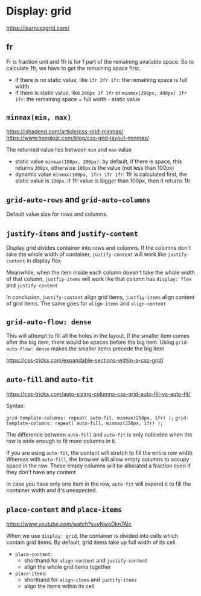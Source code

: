 # Display: grid

<https://learncssgrid.com/>

## fr

Fr is fraction unit and 1fr is for 1 part of the remaining available space. So to calculate 1fr, we have to get the remaining space first.

- If there is no static value, like `1fr 2fr 1fr`: the remaining space is full width
- If there is static value, like `200px 1f 1fr` or `minmax(200px, 400px) 1fr 1fr`: the remaining space = full width - static value

## `minmax(min, max)`

<https://ishadeed.com/article/css-grid-minmax/>
<https://www.hongkiat.com/blog/css-grid-layout-minmax/>

The returned value lies between `min` and `max` value
- static value `minmax(100px, 200px)`: by default, if there is space, this returns `200px`, otherwise `100px` is the value (not less than 100px)
- dynamic value `minmax(100px, 1fr) 1fr 1fr`: 1fr is calculated first, the static value is `100px`. If 1fr value is bigger than 100px, then it returns 1fr

## `grid-auto-rows` and `grid-auto-columns`

Default value size for rows and columns.

## `justify-items` and `justify-content`

Display grid divides container into rows and columns. If the columns don't take the whole width of container, `justify-content` will work like `justify-content` in display flex

Meanwhile, when the item inside each column doesn't take the whole width of that column, `justfiy-items` will work like that column has `display: flex` and `justify-content`

In conclusion, `justify-content` align grid items, `justfiy-items` align content of grid items. The same goes for `align-items` and `align-content`

## `grid-auto-flow: dense`

This will attempt to fill all the holes in the layout. If the smaller item comes after the big item, there would be spaces before the big item. Using `grid-auto-flow: dense` makes the smaller items precede the big item

<https://css-tricks.com/expandable-sections-within-a-css-grid/>

## `auto-fill` and `auto-fit`

<https://css-tricks.com/auto-sizing-columns-css-grid-auto-fill-vs-auto-fit/>

Syntax:

`grid-template-columns: repeat( auto-fit, minmax(250px, 1fr) );`
`grid-template-columns: repeat( auto-fill, minmax(250px, 1fr) );`

The difference between `auto-fill` and `auto-fit` is only noticeble when the row is wide enough to fit more columns in it.

If you are using `auto-fit`, the content will stretch to fill the entire row width
Whereas with `auto-fill`, the browser will allow empty columns to occupy space in the row. These empty columns will be allocated a fraction even if they don't have any content

In case you have only one item in the row, `auto-fit` will expend it to fill the container width and it's unexpected.

## `place-content` and `place-items`

<https://www.youtube.com/watch?v=vNwoDkn7AIc>

When we use `display: grid`, the container is divided into cells which contain grid items. By default, grid items take up full width of its cell.

- `place-content`: 
  - shorthand for `align-content` and `justify-content`
  - align the whole grid items together
- `place-items`:
  - shorthand for `align-items` and `justify-items`
  - align the items within its cell